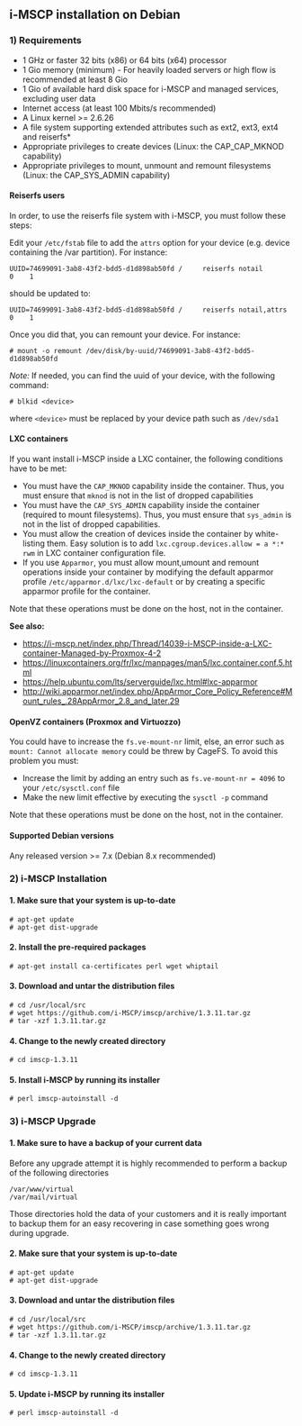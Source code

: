 ## i-MSCP installation on Debian

### 1) Requirements

- 1 GHz or faster 32 bits (x86) or 64 bits (x64) processor
- 1 Gio memory (minimum) - For heavily loaded servers or high flow is recommended at least 8 Gio
- 1 Gio of available hard disk space for i-MSCP and managed services, excluding user data
- Internet access (at least 100 Mbits/s recommended)
- A Linux kernel >= 2.6.26
- A file system supporting extended attributes such as ext2, ext3, ext4 and reiserfs*
- Appropriate privileges to create devices (Linux: the CAP_CAP_MKNOD capability)
- Appropriate privileges to mount, unmount and remount filesystems (Linux: the CAP_SYS_ADMIN capability)

#### Reiserfs users

In order, to use the reiserfs file system with i-MSCP, you must follow these steps:

Edit your `/etc/fstab` file to add the `attrs` option for your device (e.g. device containing the /var partition). For
instance:

```
UUID=74699091-3ab8-43f2-bdd5-d1d898ab50fd /     reiserfs notail          0    1
```

should be updated to:

```
UUID=74699091-3ab8-43f2-bdd5-d1d898ab50fd /     reiserfs notail,attrs    0    1
```

Once you did that, you can remount your device. For instance:

```
# mount -o remount /dev/disk/by-uuid/74699091-3ab8-43f2-bdd5-d1d898ab50fd
```

*Note:* If needed, you can find the uuid of your device, with the following command:

```
# blkid <device>
```

where `<device>` must be replaced by your device path such as `/dev/sda1`

#### LXC containers

If you want install i-MSCP inside a LXC container, the following conditions have to be met:

- You must have the `CAP_MKNOD` capability inside the container. Thus, you must ensure that `mknod` is not in the list
  of dropped capabilities
- You must have the `CAP_SYS_ADMIN` capability inside the container (required to mount filesystems). Thus, you must
ensure that `sys_admin` is not in the list of dropped capabilities.
- You must allow the creation of devices inside the container by white-listing them. Easy solution is to add
  `lxc.cgroup.devices.allow = a *:* rwm` in LXC container configuration file.
- If you use `Apparmor`, you must allow mount,umount and remount operations inside your container by modifying the
  default apparmor profile `/etc/apparmor.d/lxc/lxc-default` or by creating a specific apparmor profile for the
  container.

Note that these operations must be done on the host, not in the container.

**See also:**

- https://i-mscp.net/index.php/Thread/14039-i-MSCP-inside-a-LXC-container-Managed-by-Proxmox-4-2
- https://linuxcontainers.org/fr/lxc/manpages/man5/lxc.container.conf.5.html
- https://help.ubuntu.com/lts/serverguide/lxc.html#lxc-apparmor
- http://wiki.apparmor.net/index.php/AppArmor_Core_Policy_Reference#Mount_rules_.28AppArmor_2.8_and_later.29

#### OpenVZ containers (Proxmox and Virtuozzo)

You could have to increase the `fs.ve-mount-nr` limit, else, an error such as `mount: Cannot allocate memory` could be
threw by CageFS. To avoid this problem you must:

- Increase the limit by adding an entry such as `fs.ve-mount-nr = 4096` to your `/etc/sysctl.conf` file
- Make the new limit effective by executing the `sysctl -p` command

Note that these operations must be done on the host, not in the container.

#### Supported Debian versions

Any released version >= 7.x (Debian 8.x recommended)

### 2) i-MSCP Installation

#### 1. Make sure that your system is up-to-date

    # apt-get update
    # apt-get dist-upgrade

#### 2. Install the pre-required packages

    # apt-get install ca-certificates perl wget whiptail

#### 3. Download and untar the distribution files

    # cd /usr/local/src
    # wget https://github.com/i-MSCP/imscp/archive/1.3.11.tar.gz
    # tar -xzf 1.3.11.tar.gz

#### 4. Change to the newly created directory

    # cd imscp-1.3.11

#### 5. Install i-MSCP by running its installer

    # perl imscp-autoinstall -d

### 3) i-MSCP Upgrade

#### 1. Make sure to have a backup of your current data

Before any upgrade attempt it is highly recommended to perform a backup of the following directories

    /var/www/virtual
    /var/mail/virtual

Those directories hold the data of your customers and it is really important to backup them for an easy recovering in
case something goes wrong during upgrade.

#### 2. Make sure that your system is up-to-date

    # apt-get update
    # apt-get dist-upgrade

#### 3. Download and untar the distribution files

    # cd /usr/local/src
    # wget https://github.com/i-MSCP/imscp/archive/1.3.11.tar.gz
    # tar -xzf 1.3.11.tar.gz

#### 4. Change to the newly created directory

    # cd imscp-1.3.11

#### 5. Update i-MSCP by running its installer

    # perl imscp-autoinstall -d
